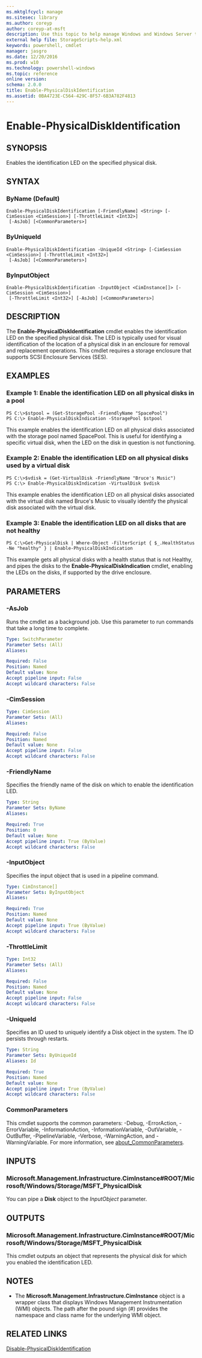 ```yaml
---
ms.mktglfcycl: manage
ms.sitesec: library
ms.author: coreyp
author: coreyp-at-msft
description: Use this topic to help manage Windows and Windows Server technologies with Windows PowerShell.
external help file: StorageScripts-help.xml
keywords: powershell, cmdlet
manager: jasgro
ms.date: 12/20/2016
ms.prod: w10
ms.technology: powershell-windows
ms.topic: reference
online version: 
schema: 2.0.0
title: Enable-PhysicalDiskIdentification
ms.assetid: 0BA4723E-C564-429C-8F57-6B3A782F4813
---
```


# Enable-PhysicalDiskIdentification

## SYNOPSIS
Enables the identification LED on the specified physical disk.

## SYNTAX

### ByName (Default)
```
Enable-PhysicalDiskIdentification [-FriendlyName] <String> [-CimSession <CimSession>] [-ThrottleLimit <Int32>]
 [-AsJob] [<CommonParameters>]
```

### ByUniqueId
```
Enable-PhysicalDiskIdentification -UniqueId <String> [-CimSession <CimSession>] [-ThrottleLimit <Int32>]
 [-AsJob] [<CommonParameters>]
```

### ByInputObject
```
Enable-PhysicalDiskIdentification -InputObject <CimInstance[]> [-CimSession <CimSession>]
 [-ThrottleLimit <Int32>] [-AsJob] [<CommonParameters>]
```

## DESCRIPTION
The **Enable-PhysicalDiskIdentification** cmdlet enables the identification LED on the specified physical disk.
The LED is typically used for visual identification of the location of a physical disk in an enclosure for removal and replacement operations.
This cmdlet requires a storage enclosure that supports SCSI Enclosure Services (SES).

## EXAMPLES

### Example 1: Enable the identification LED on all physical disks in a pool
```
PS C:\>$stpool = (Get-StoragePool -FriendlyName "SpacePool")
PS C:\> Enable-PhysicalDiskIndication -StoragePool $stpool
```

This example enables the identification LED on all physical disks associated with the storage pool named SpacePool.
This is useful for identifying a specific virtual disk, when the LED on the disk in question is not functioning.

### Example 2: Enable the identification LED on all physical disks used by a virtual disk
```
PS C:\>$vdisk = (Get-VirtualDisk -FriendlyName "Bruce's Music")
PS C:\> Enable-PhysicalDiskIndication -VirtualDisk $vdisk
```

This example enables the identification LED on all physical disks associated with the virtual disk named Bruce's Music to visually identify the physical disk associated with the virtual disk.

### Example 3: Enable the identification LED on all disks that are not healthy
```
PS C:\>Get-PhysicalDisk | Where-Object -FilterScript { $_.HealthStatus -Ne "healthy" } | Enable-PhysicalDiskIndication
```

This example gets all physical disks with a health status that is not Healthy, and pipes the disks to the **Enable-PhysicalDiskIndication** cmdlet, enabling the LEDs on the disks, if supported by the drive enclosure.

## PARAMETERS

### -AsJob
Runs the cmdlet as a background job. Use this parameter to run commands that take a long time to complete.

```yaml
Type: SwitchParameter
Parameter Sets: (All)
Aliases: 

Required: False
Position: Named
Default value: None
Accept pipeline input: False
Accept wildcard characters: False
```

### -CimSession


```yaml
Type: CimSession
Parameter Sets: (All)
Aliases: 

Required: False
Position: Named
Default value: None
Accept pipeline input: False
Accept wildcard characters: False
```

### -FriendlyName
Specifies the friendly name of the disk on which to enable the identification LED.

```yaml
Type: String
Parameter Sets: ByName
Aliases: 

Required: True
Position: 0
Default value: None
Accept pipeline input: True (ByValue)
Accept wildcard characters: False
```

### -InputObject
Specifies the input object that is used in a pipeline command.

```yaml
Type: CimInstance[]
Parameter Sets: ByInputObject
Aliases: 

Required: True
Position: Named
Default value: None
Accept pipeline input: True (ByValue)
Accept wildcard characters: False
```

### -ThrottleLimit


```yaml
Type: Int32
Parameter Sets: (All)
Aliases: 

Required: False
Position: Named
Default value: None
Accept pipeline input: False
Accept wildcard characters: False
```

### -UniqueId
Specifies an ID used to uniquely identify a Disk object in the system.
The ID persists through restarts.

```yaml
Type: String
Parameter Sets: ByUniqueId
Aliases: Id

Required: True
Position: Named
Default value: None
Accept pipeline input: True (ByValue)
Accept wildcard characters: False
```

### CommonParameters
This cmdlet supports the common parameters: -Debug, -ErrorAction, -ErrorVariable, -InformationAction, -InformationVariable, -OutVariable, -OutBuffer, -PipelineVariable, -Verbose, -WarningAction, and -WarningVariable. For more information, see [about_CommonParameters](http://go.microsoft.com/fwlink/?LinkID=113216).

## INPUTS

### Microsoft.Management.Infrastructure.CimInstance#ROOT/Microsoft/Windows/Storage/MSFT_PhysicalDisk
You can pipe a **Disk** object to the *InputObject* parameter.

## OUTPUTS

### Microsoft.Management.Infrastructure.CimInstance#ROOT/Microsoft/Windows/Storage/MSFT_PhysicalDisk
This cmdlet outputs an object that represents the physical disk for which you enabled the identification LED.

## NOTES
* The **Microsoft.Management.Infrastructure.CimInstance** object is a wrapper class that displays Windows Management Instrumentation (WMI) objects. The path after the pound sign (#) provides the namespace and class name for the underlying WMI object.

## RELATED LINKS

[Disable-PhysicalDiskIdentification](./Disable-PhysicalDiskIdentification.md)

